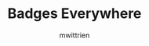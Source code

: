 ---
title: Badges Everywhere
author: mwittrien
description_markdown: >-
  Displays Badges (Nitro, Hypesquad, etc...) in the chat/memberlist/userpopout. Thanks for Zerebos' help.
github: https://github.com/mwittrien
download: https://github.com/mwittrien/BetterDiscordAddons/tree/master/Plugins/BadgesEverywhere
support: https://discordapp.com/invite/Z7PBux5
tags:
layout: product
ghcommentid: 37
---